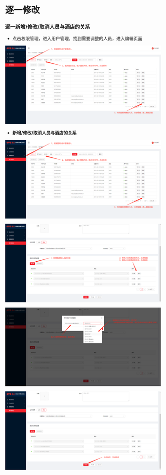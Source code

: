 # 逐一修改

### 逐一新增/修改/取消人员与酒店的关系

* 点击权限管理，进入用户管理，找到需要调整的人员，进入编辑页面

![](../../../../.gitbook/assets/image%20%28269%29.png)

* **新增/修改/取消人员与酒店的关系**

![](../../../../.gitbook/assets/image%20%28332%29.png)

![](../../../../.gitbook/assets/image%20%28311%29.png)

![](../../../../.gitbook/assets/image%20%2848%29.png)

![](../../../../.gitbook/assets/image%20%2892%29.png)



